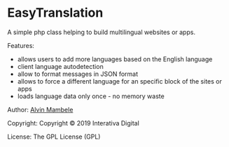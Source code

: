 # EasyTranslation

 A simple php class helping to build multilingual websites or apps.

Features:  

- allows users to add more languages based on the English language
- client language autodetection
- allow to format messages in JSON format
- allows to force a different language for an specific block of the sites or apps
- loads language data only once - no memory waste

Author: [Alvin Mambele](https://github.com/Easysoft-cd)

Copyright: Copyright © 2019 Interativa Digital

License: The GPL License (GPL)
